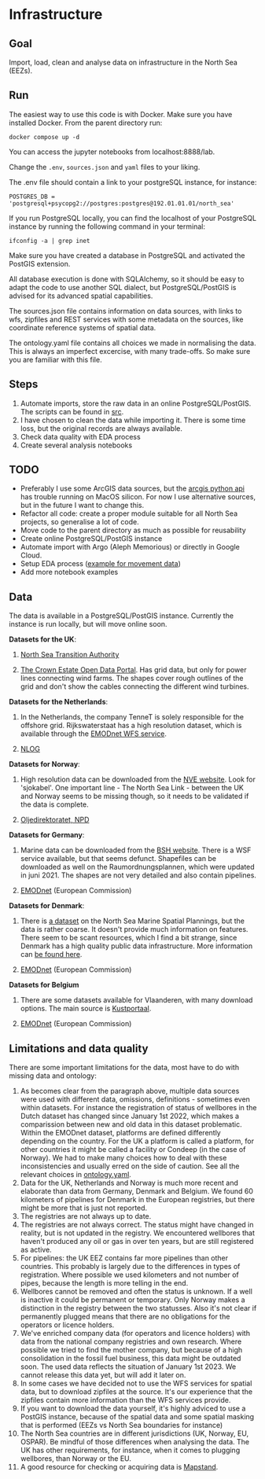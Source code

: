 # Infrastructure

## Goal

Import, load, clean and analyse data on infrastructure in the North Sea (EEZs).

## Run

The easiest way to use this code is with Docker. Make sure you have installed Docker. From the parent directory run:

```
docker compose up -d
```

You can access the jupyter notebooks from localhost:8888/lab.

Change the ```.env```, ```sources.json``` and ```yaml``` files to your liking.

The .env file should contain a link to your postgreSQL instance, for instance:

```
POSTGRES_DB = 'postgresql+psycopg2://postgres:postgres@192.01.01.01/north_sea'
```

If you run PostgreSQL locally, you can find the localhost of your PostgreSQL instance by running the following command in your terminal:

```
ifconfig -a | grep inet
```

Make sure you have created a database in PostgreSQL and activated the PostGIS extension.

All database execution is done with SQLAlchemy, so it should be easy to adapt the code to use another SQL dialect, but PostgreSQL/PostGIS is advised for its advanced spatial capabilities.

The sources.json file contains information on data sources, with links to wfs, zipfiles and REST services with some metadata on the sources, like coordinate reference systems of spatial data.

The ontology.yaml file contains all choices we made in normalising the data. This is always an imperfect excercise, with many trade-offs. So make sure you are familiar with this file. 

## Steps

1. Automate imports, store the raw data in an online PostgreSQL/PostGIS. The scripts can be found in [src](../../src/). 
2. I have chosen to clean the data while importing it. There is some time loss, but the original records are always available. 
3. Check data quality with EDA process
4. Create several analysis notebooks

## TODO

- Preferably I use some ArcGIS data sources, but the [arcgis python api](https://developers.arcgis.com/python/) has trouble running on MacOS silicon. For now I use alternative sources, but in the future I want to change this.
- Refactor all code: create a proper module suitable for all North Sea projects, so generalise a lot of code.
- Move code to the parent directory as much as possible for reusability
- Create online PostgreSQL/PostGIS instance
- Automate import with Argo (Aleph Memorious) or directly in Google Cloud.
- Setup EDA process ([example for movement data](https://github.com/anitagraser/EDA-protocol-movement-data))
- Add more notebook examples

## Data

The data is available in a PostgreSQL/PostGIS instance. Currently the instance is run locally, but will move online soon.

**Datasets for the UK**:

1. [North Sea Transition Authority](https://www.nstauthority.co.uk/)

2. [The Crown Estate Open Data Portal](https://opendata-thecrownestate.opendata.arcgis.com/). Has grid data, but only for power lines connecting wind farms. The shapes cover rough outlines of the grid and don't show the cables connecting the different wind turbines.

**Datasets for the Netherlands**:
1. In the Netherlands, the company TenneT is solely responsible for the offshore grid. Rijkswaterstaat has a high resolution dataset, which is available through the [EMODnet WFS service](https://emodnet.ec.europa.eu/en/emodnet-web-service-documentation). 

2. [NLOG](https://nlog.nl)

**Datasets for Norway**:
1. High resolution data can be downloaded from the [NVE website](https://www.nve.no/map-services/). Look for 'sjokabel'. One important line - The North Sea Link - between the UK and Norway seems to be missing though, so it needs to be validated if the data is complete. 

2. [Oljedirektoratet, NPD](https://npd.no/)

**Datasets for Germany**:
1. Marine data can be downloaded from the [BSH website](https://www.bsh.de/EN/DATA/GeoSeaPortal/geoseaportal_node.html;jsessionid=EF13EF81A7B022395391958E30AF2BE3.live21301). There is a WSF service available, but that seems defunct. Shapefiles can be downloaded as well on the Raumordnungsplannen, which were updated in juni 2021. The shapes are not very detailed and also contain pipelines. 

2. [EMODnet](https://www.emodnet-humanactivities.eu/view-data.php) (European Commission)

**Datasets for Denmark**:
1. There is [a dataset](https://geodata-info.dk/srv/dan/catalog.search#/metadata/44b34117-cf77-40ed-a099-6ec1a5e6bb75) on the North Sea Marine Spatial Plannings, but the data is rather coarse. It doesn't provide much information on features. There seem to be scant resources, which I find a bit strange, since Denmark has a high quality public data infrastructure. More information can [be found here](https://dma.dk/growth-and-framework-conditions/maritime-spatial-plan).

2. [EMODnet](https://www.emodnet-humanactivities.eu/view-data.php) (European Commission)

**Datasets for Belgium**
1. There are some datasets available for Vlaanderen, with many download options. The main source is [Kustportaal](https://www.kustportaal.be/nl). 

2. [EMODnet](https://www.emodnet-humanactivities.eu/view-data.php) (European Commission)


## Limitations and data quality

There are some important limitations for the data, most have to do with missing data and ontology:

1. As becomes clear from the paragraph above, multiple data sources were used with different data, omissions, definitions - sometimes even within datasets. For instance the registration of status of wellbores in the Dutch dataset has changed since January 1st 2022, which makes a comparission between new and old data in this dataset problematic. Within the EMODnet dataset, platforms are defined differently depending on the country. For the UK a platform is called a platform, for other countries it might be called a facility or Condeep (in the case of Norway). We had to make many choices how to deal with these inconsistencies and usually erred on the side of caution. See all the relevant choices in [ontology.yaml](../../config/ontology.yaml).
2. Data for the UK, Netherlands and Norway is much more recent and elaborate than data from Germany, Denmark and Belgium. We found 60 kilometers of pipelines for Denmark in the European registries, but there might be more that is just not reported. 
3. The registries are not always up to date.
4. The registries are not always correct. The status might have changed in reality, but is not updated in the registry. We encountered wellbores that haven't produced any oil or gas in over ten years, but are still registered as active. 
5. For pipelines: the UK EEZ contains far more pipelines than other countries. This probably is largely due to the differences in types of registration. Where possible we used kilometers and not number of pipes, because the length is more telling in the end. 
6. Wellbores cannot be removed and often the status is unknown. If a well is inactive it could be permanent or temporary. Only Norway makes a distinction in the registry between the two statusses. Also it's not clear if permanently plugged means that there are no obligations for the operators or licence holders.
7. We've enriched company data (for operators and licence holders) with data from the national company registries and own research. Where possible we tried to find the mother company, but because of a high consolidation in the fossil fuel business, this data might be outdated soon. The used data reflects the situation of January 1st 2023. We cannot release this data yet, but will add it later on.
8. In some cases we have decided not to use the WFS services for spatial data, but to download zipfiles at the source. It's our experience that the zipfiles contain more information than the WFS services provide. 
9. If you want to download the data yourself, it's highly adviced to use a PostGIS instance, because of the spatial data and some spatial masking that is performed (EEZs vs North Sea boundaries for instance)
10. The North Sea countries are in different jurisdictions (UK, Norway, EU, OSPAR). Be mindful of those differences when analysing the data. The UK has other requirements, for instance, when it comes to plugging wellbores, than Norway or the EU.
11. A good resource for checking or acquiring data is [Mapstand](https://mapstand.com). 